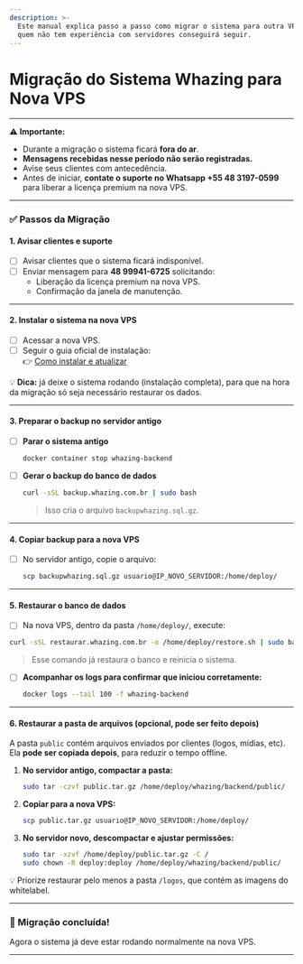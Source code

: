 ```yaml
---
description: >-
  Este manual explica passo a passo como migrar o sistema para outra VPS. Mesmo
  quem não tem experiência com servidores conseguirá seguir.
---
```


# Migração do Sistema Whazing para Nova VPS

***

⚠️ **Importante:**

* Durante a migração o sistema ficará **fora do ar**.
* **Mensagens recebidas nesse período não serão registradas.**
* Avise seus clientes com antecedência.
* Antes de iniciar, **contate o suporte no Whatsapp +55 48 3197-0599** para liberar a licença premium na nova VPS.

***

### ✅ Passos da Migração

#### 1. Avisar clientes e suporte

* [ ] Avisar clientes que o sistema ficará indisponível.
* [ ] Enviar mensagem para **48 99941-6725** solicitando:
  * Liberação da licença premium na nova VPS.
  * Confirmação da janela de manutenção.

***

#### 2. Instalar o sistema na nova VPS

* [ ] Acessar a nova VPS.
* [ ] Seguir o guia oficial de instalação:\
  👉 [Como instalar e atualizar](https://doc.whazing.com.br/como-instalar-e-atualizar)

💡 **Dica:** já deixe o sistema rodando (instalação completa), para que na hora da migração só seja necessário restaurar os dados.

***

#### 3. Preparar o backup no servidor antigo

*   [ ] **Parar o sistema antigo**

    ```bash
    docker container stop whazing-backend
    ```
*   [ ] **Gerar o backup do banco de dados**

    ```bash
    curl -sSL backup.whazing.com.br | sudo bash
    ```

    > Isso cria o arquivo `backupwhazing.sql.gz`.

***

#### 4. Copiar backup para a nova VPS

*   [ ] No servidor antigo, copie o arquivo:

    ```bash
    scp backupwhazing.sql.gz usuario@IP_NOVO_SERVIDOR:/home/deploy/
    ```

***

#### 5. Restaurar o banco de dados

* [ ] Na nova VPS, dentro da pasta `/home/deploy/`, execute:

```bash
curl -sSL restaurar.whazing.com.br -o /home/deploy/restore.sh | sudo bash /home/deploy/restore.sh
```

> Esse comando já restaura o banco e reinicia o sistema.

*   [ ] **Acompanhar os logs para confirmar que iniciou corretamente:**

    ```bash
    docker logs --tail 100 -f whazing-backend
    ```

***

#### 6. Restaurar a pasta de arquivos (opcional, pode ser feito depois)

A pasta `public` contém arquivos enviados por clientes (logos, mídias, etc).\
Ela **pode ser copiada depois**, para reduzir o tempo offline.

1.  **No servidor antigo, compactar a pasta:**

    ```bash
    sudo tar -czvf public.tar.gz /home/deploy/whazing/backend/public/
    ```
2.  **Copiar para a nova VPS:**

    ```bash
    scp public.tar.gz usuario@IP_NOVO_SERVIDOR:/home/deploy/
    ```
3.  **No servidor novo, descompactar e ajustar permissões:**

    ```bash
    sudo tar -xzvf /home/deploy/public.tar.gz -C /
    sudo chown -R deploy:deploy /home/deploy/whazing/backend/public/
    ```

💡 Priorize restaurar pelo menos a pasta `/logos`, que contém as imagens do whitelabel.

***

### 🚀 Migração concluída!

Agora o sistema já deve estar rodando normalmente na nova VPS.

***
